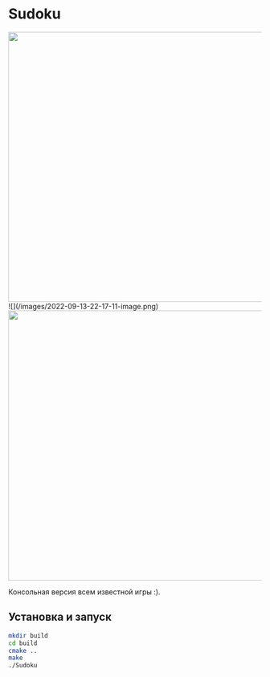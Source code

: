 # Sudoku

<img src="images/2022-09-13-22-17-11-image.png" title="" alt="" width="538">
![](/images/2022-09-13-22-17-11-image.png)


<img src="images/2022-09-13-22-17-25-image.png" title="" alt="" width="538">

Консольная версия всем известной игры :).

## Установка и запуск

```bash
mkdir build
cd build
cmake ..
make
./Sudoku
```
